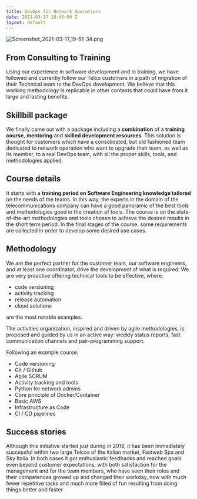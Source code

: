 ```yaml
---
title: DevOps for Network Operations
date: 2021-03-17 18:45:00 Z
layout: default
---
```


![Screenshot_2021-03-17_19-51-34.png](/uploads/Screenshot_2021-03-17_19-51-34.png)

## From Consulting to Training

Using our experience in software development and in training, we have followed and currently follow our Telco customers in a path of migration of their Technical team to the DevOps development. We believe that this working methodology is replicable in other contexts that could have from it large and lasting benefits.

## Skillbill package

We finally came out with a package including a **combination** of a **training course**, **mentoring** and **skilled development resources**. This solution is thought for customers which have a consolidated, but old fashioned team dedicated to network operation who want to upgrade their team, as well as its member, to a real DevOps team, with all the proper skills, tools, and methodologies applied.

## Course details

It starts with a **training period on Software Engineering knowledge tailored** on the needs of the teams. In this way, the experts in the domain of the telecommunications company can have a good panoramic of the best tools and methodologies good in the creation of tools. The course is on the state-of-the-art methodologies and tools chosen to achieve the desired results in the short term period.
In the final stages of the course, some requirements are collected in order to develop some desired use cases.

## Methodology

We are the perfect partner for the customer team, our software engineers, and at least one coordinator, drive the development of what is required.
We are very proactive offering technical tools to be effective, where:

* code versioning
* activity tracking
* release automation
* cloud solutions

are the most notable examples.

The activities organization, inspired and driven by agile methodologies, is proposed and guided by us in an active way: weekly status reports, fast communication channels and pair-programming support.

Following an example course:

* Code versioning
* Git / Github
* Agile SCRUM
* Activity tracking and tools
* Python for network admins
* Core principle of Docker/Container
* Basic AWS
* Infrastructure as Code
* CI / CD pipelines

## Success stories

Although  this initiative started just during in 2018, it has been immediately successful within two large Telcos of the italian market, Fastweb Spa and Sky Italia. In both cases it got enthusiastic feedbacks and reached goals even beyond customer expectations, with both satisfaction for the management and for the team members, who have seen their roles and their competences growed up and changed their workday, now with much fewer repetitive tasks and much more filled of fun resulting from doing things better and faster
